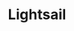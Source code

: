 ---
title: Lightsail
menu:
  product_pharmer_0.2.0:
    identifier: lightsail
    name: Lightsail
    parent: cloud
    weight: 5
left_menu: product_pharmer_0.2.0 
---